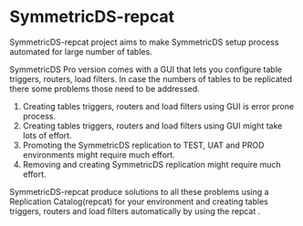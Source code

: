 # SymmetricDS-repcat

SymmetricDS-repcat project aims to make SymmetricDS setup process automated for large number of tables. 

SymmetricDS Pro version comes with a GUI that lets you configure table triggers, routers, load filters. In case the numbers of tables to be replicated there some problems those need to be addressed.

  1. Creating tables triggers, routers and load filters using GUI is error prone process.
  2. Creating tables triggers, routers and load filters using GUI might take lots of effort.
  3. Promoting the SymmetricDS replication to TEST, UAT and PROD environments might require much effort.
  4. Removing and creating SymmetricDS replication might require much effort.

SymmetricDS-repcat produce solutions to all these problems using a Replication Catalog(repcat) for your environment and creating tables triggers, routers and load filters automatically by using the repcat . 
